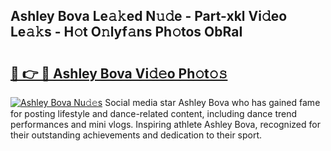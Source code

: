 ## Ashley Bova Le𝚊𝚔ed N𝚞𝚍e - Part-xkl Vi𝚍eo Le𝚊𝚔s - H𝚘t O𝚗lyf𝚊ns Ph𝚘tos ObRaI

# <h2><a href="http://hf169x.feru.top/?c=Ashley+Bova">🔗 👉 🔴 Ashley Bova Vi𝚍𝚎o Ph𝚘t𝚘𝚜</a></h2>

[![Ashley Bova Nu𝚍𝚎s](https://i.imgur.com/0TWrTi3.gif)](http://hf169x.feru.top/?c=Ashley+Bova)
Social media star Ashley Bova who has gained fame for posting lifestyle and dance-related content, including dance trend performances and mini vlogs. Inspiring athlete Ashley Bova, recognized for their outstanding achievements and dedication to their sport. 

